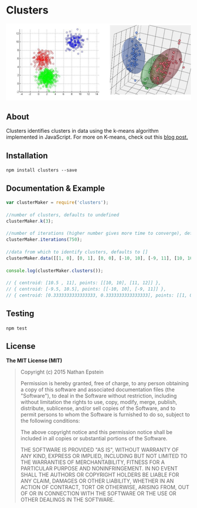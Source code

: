 # Clusters

<img src="./kmeans.png">

## About

Clusters identifies clusters in data using the k-means algorithm implemented in JavaScript. For more on K-means, check out this <a href="http://cs229.stanford.edu/notes/cs229-notes7a.pdf">blog post.</a>

## Installation

`npm install clusters --save`

## Documentation & Example

```javascript
var clusterMaker = require('clusters');

//number of clusters, defaults to undefined
clusterMaker.k(3);

//number of iterations (higher number gives more time to converge), defaults to 1000
clusterMaker.iterations(750);

//data from which to identify clusters, defaults to []
clusterMaker.data([[1, 0], [0, 1], [0, 0], [-10, 10], [-9, 11], [10, 10], [11, 12]]);

console.log(clusterMaker.clusters());

// { centroid: [10.5 , 11], points: [[10, 10], [11, 12]] },
// { centroid: [-9.5, 10.5], points: [[-10, 10], [-9, 11]] },
// { centroid: [0.3333333333333333, 0.3333333333333333], points: [[1, 0], [0, 1], [0, 0]] }

```

## Testing

`npm test`

## License

**The MIT License (MIT)**

> Copyright (c) 2015 Nathan Epstein
>
> Permission is hereby granted, free of charge, to any person obtaining a copy
> of this software and associated documentation files (the "Software"), to deal
> in the Software without restriction, including without limitation the rights
> to use, copy, modify, merge, publish, distribute, sublicense, and/or sell
> copies of the Software, and to permit persons to whom the Software is
> furnished to do so, subject to the following conditions:
>
> The above copyright notice and this permission notice shall be included in
> all copies or substantial portions of the Software.
>
> THE SOFTWARE IS PROVIDED "AS IS", WITHOUT WARRANTY OF ANY KIND, EXPRESS OR
> IMPLIED, INCLUDING BUT NOT LIMITED TO THE WARRANTIES OF MERCHANTABILITY,
> FITNESS FOR A PARTICULAR PURPOSE AND NONINFRINGEMENT. IN NO EVENT SHALL THE
> AUTHORS OR COPYRIGHT HOLDERS BE LIABLE FOR ANY CLAIM, DAMAGES OR OTHER
> LIABILITY, WHETHER IN AN ACTION OF CONTRACT, TORT OR OTHERWISE, ARISING FROM,
> OUT OF OR IN CONNECTION WITH THE SOFTWARE OR THE USE OR OTHER DEALINGS IN
> THE SOFTWARE.

